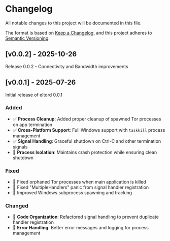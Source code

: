 # Changelog

All notable changes to this project will be documented in this file.

The format is based on [Keep a Changelog](https://keepachangelog.com/en/1.0.0/),
and this project adheres to [Semantic Versioning](https://semver.org/spec/v2.0.0.html).

## [v0.0.2] - 2025-10-26
Release 0.0.2 - Connectivity and Bandwidth improvements

## [v0.0.1] - 2025-07-26
Initial release of eltord 0.0.1
### Added
- ✅ **Process Cleanup**: Added proper cleanup of spawned Tor processes on app termination
- ✅ **Cross-Platform Support**: Full Windows support with `taskkill` process management  
- ✅ **Signal Handling**: Graceful shutdown on Ctrl-C and other termination signals
- 🔧 **Process Isolation**: Maintains crash protection while ensuring clean shutdown

### Fixed
- 🐛 Fixed orphaned Tor processes when main application is killed
- 🐛 Fixed "MultipleHandlers" panic from signal handler registration
- 🐛 Improved Windows subprocess spawning and tracking

### Changed
- 🔧 **Code Organization**: Refactored signal handling to prevent duplicate handler registration
- 🔧 **Error Handling**: Better error messages and logging for process management
